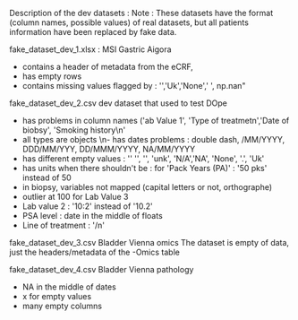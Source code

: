 Description of the dev datasets : 
Note : These datasets have the format (column names, possible values) of real datasets, but all patients information have been replaced by fake data.


fake_dataset_dev_1.xlsx : 
        MSI Gastric Aigora
- contains a header of metadata from the eCRF,
- has empty rows
- contains missing values flagged by : '','Uk','None',' ', np.nan"

fake_dataset_dev_2.csv
        dev dataset that used to test DOpe
- has problems in column names ('ab Value 1', 'Type of treatmetn','Date of biobsy', 'Smoking history\n'
- all types are objects \n- has dates problems : double dash, /MM/YYYY, DDD/MM/YYY, DD/MMM/YYYY, NA/MM/YYYY
- has different empty values : '' '', '', 'unk', 'N/A','NA', 'None', '.', 'Uk'
- has units when there shouldn't be : for 'Pack Years (PA)' : '50 pks' instead of 50
- in biopsy, variables not mapped (capital letters or not, orthographe)
- outlier at 100 for Lab Value 3
- Lab value 2 : '10:2' instead of '10.2'
- PSA level : date in the middle of floats
- Line of treatment : '/n' 

fake_dataset_dev_3.csv
        Bladder Vienna omics
The dataset is empty of data, just the headers/metadata of the -Omics table

fake_dataset_dev_4.csv
        Bladder Vienna pathology
- NA in the middle of dates 
- x for empty values
- many empty columns
